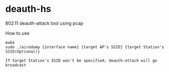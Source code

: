 # deauth-hs
802.11 deauth-attack tool using pcap

How to use
```
make
sudo ./airodump {interface name} {target AP's SSID} {target Station's SSID(Optional)}

If target Station's SSID won't be specified, deauth-attack will go broadcast
```
